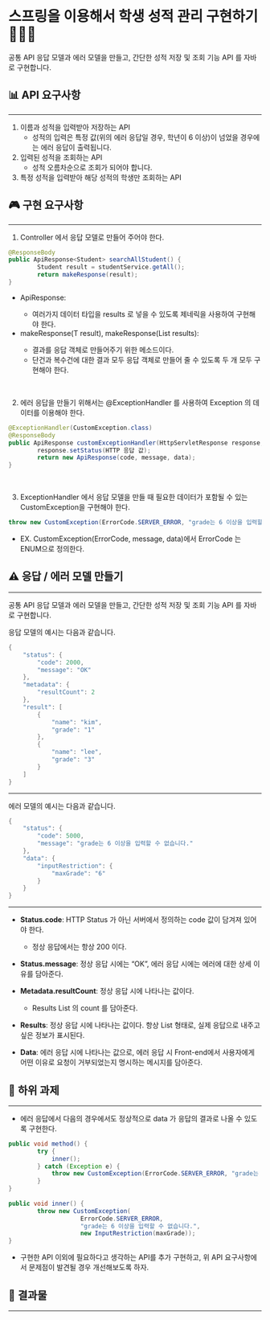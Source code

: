 # 스프링을 이용해서 학생 성적 관리 구현하기 🧑🏻‍🎓

공통 API 응답 모델과 에러 모델을 만들고, 간단한 성적 저장 및 조회 기능 API 를 자바로 구현합니다.

## 📊 API 요구사항

---
1. 이름과 성적을 입력받아 저장하는 API
    - 성적의 입력은 특정 값(위의 에러 응답일 경우, 학년이 6 이상)이 넘었을 경우에는 에러 응답이 출력됩니다.
2. 입력된 성적을 조회하는 API
    - 성적 오름차순으로 조회가 되어야 합니다.
3. 특정 성적을 입력받아 해당 성적의 학생만 조회하는 API

## 🎮 구현 요구사항

---
1. Controller 에서 응답 모델로 만들어 주어야 한다.

```java
@ResponseBody
public ApiResponse<Student> searchAllStudent() {
		Student result = studentService.getAll();
		return makeResponse(result);
}
```

- ApiResponse<T>:
    - 여러가지 데이터 타입을 results 로 넣을 수 있도록 제네릭을 사용하여 구현해야 한다.
- makeResponse(T result), makeResponse(List<T> results):
    - 결과를 응답 객체로 만들어주기 위한 메소드이다.
    - 단건과 복수건에 대한 결과 모두 응답 객체로 만들어 줄 수 있도록 두 개 모두 구현해야 한다.

<br>

2. 에러 응답을 만들기 위해서는 @ExceptionHandler 를 사용하여 Exception 의 데이터를 이용해야 한다.

```java
@ExceptionHandler(CustomException.class)
@ResponseBody
public ApiResponse customExceptionHandler(HttpServletResponse response, CustomException e) {
		response.setStatus(HTTP 응답 값);
		return new ApiResponse(code, message, data);
}
```

<br>

3. ExceptionHandler 에서 응답 모델을 만들 때 필요한 데이터가 포함될 수 있는 CustomException을 구현해야 한다.

```java
throw new CustomException(ErrorCode.SERVER_ERROR, "grade는 6 이상을 입력할 수 없습니다.", new InputRestriction(maxGrade));
```

- EX. CustomException(ErrorCode, message, data)에서 ErrorCode 는 ENUM으로 정의한다.


## ⚠️ 응답 / 에러 모델 만들기

---
공통 API 응답 모델과 에러 모델을 만들고, 간단한 성적 저장 및 조회 기능 API 를 자바로 구현합니다.

응답 모델의 예시는 다음과 같습니다.

```java
{
    "status": {
        "code": 2000,
        "message": "OK"
    },
    "metadata": {
        "resultCount": 2
    },
    "result": [
        {
            "name": "kim",
            "grade": "1"
        }, 
        {
            "name": "lee",
            "grade": "3"
        }
    ]
}
```

---

에러 모델의 예시는 다음과 같습니다.

```java
{
    "status": {
        "code": 5000,
        "message": "grade는 6 이상을 입력할 수 없습니다."
    },
    "data": {
        "inputRestriction": {
            "maxGrade": "6"
        }
    }
}
```

---

- **Status.code**: HTTP Status 가 아닌 서버에서 정의하는 code 값이 담겨져 있어야 한다.
  - 정상 응답에서는 항상 200 이다.

- **Status.message**: 정상 응답 시에는 “OK”, 에러 응답 시에는 에러에 대한 상세 이유를 담아준다.

- **Metadata.resultCount**: 정상 응답 시에 나타나는 값이다.
  - Results List 의 count 를 담아준다.

- **Results**: 정상 응답 시에 나타나는 값이다. 항상 List 형태로, 실제 응답으로 내주고 싶은 정보가 표시된다.

- **Data**: 에러 응답 시에 나타나는 값으로, 에러 응답 시 Front-end에서 사용자에게 어떤 이유로 요청이 거부되었는지 명시하는 메시지를 담아준다.


## 📑 하위 과제

---
- 에러 응답에서 다음의 경우에서도 정상적으로 data 가 응답의 결과로 나올 수 있도록 구현한다.

```java
public void method() {
		try {
			inner();
		} catch (Exception e) {
			throw new CustomException(ErrorCode.SERVER_ERROR, "grade는 6 이상을 입력할 수 없습니다.", null);
		}
}
		
public void inner() {
		throw new CustomException(
					ErrorCode.SERVER_ERROR, 
					"grade는 6 이상을 입력할 수 없습니다.", 
					new InputRestriction(maxGrade));
}
```

- 구현한 API 이외에 필요하다고 생각하는 API를 추가 구현하고, 위 API 요구사항에서 문제점이 발견될 경우
  개선해보도록 하자.

## 📂 결과물

---
